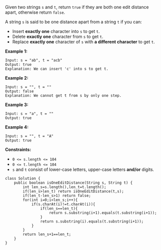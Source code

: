 Given two strings `s` and `t`, return `true` if they are both one edit distance apart, otherwise return `false`.

A string `s` is said to be one distance apart from a string `t` if you can:

- Insert **exactly one** character into `s` to get `t`.
- Delete **exactly one** character from `s` to get `t`.
- Replace **exactly one** character of `s` with **a different character** to get `t`.

 

**Example 1:**

```
Input: s = "ab", t = "acb"
Output: true
Explanation: We can insert 'c' into s to get t.
```

**Example 2:**

```
Input: s = "", t = ""
Output: false
Explanation: We cannot get t from s by only one step.
```

**Example 3:**

```
Input: s = "a", t = ""
Output: true
```

**Example 4:**

```
Input: s = "", t = "A"
Output: true
```

 

**Constraints:**

- `0 <= s.length <= 104`
- `0 <= t.length <= 104`
- `s` and `t` consist of lower-case letters, upper-case letters **and/or** digits.

```
class Solution {
    public boolean isOneEditDistance(String s, String t) {
        int len_s=s.length(),len_t=t.length();
        if(len_s>len_t) return isOneEditDistance(t,s);
        if(len_t-len_s>1) return false;
        for(int i=0;i<len_s;i++){
            if(s.charAt(i)!=t.charAt(i)){
                if(len_s==len_t){
                    return s.substring(i+1).equals(t.substring(i+1));
                }
                return s.substring(i).equals(t.substring(i+1));
            }
        }
        return len_s+1==len_t;
    }
}
```

